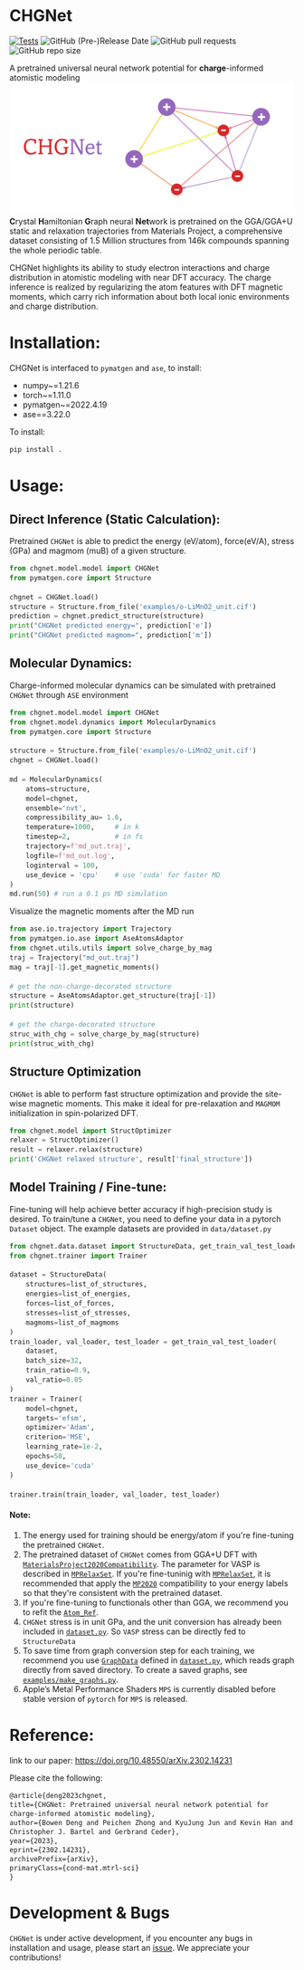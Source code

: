 # CHGNet

[![Tests](https://github.com/CederGroupHub/chgnet/actions/workflows/test.yml/badge.svg)](https://github.com/CederGroupHub/chgnet/actions/workflows/test.yml)
![GitHub (Pre-)Release Date](https://img.shields.io/github/release-date-pre/CederGroupHub/chgnet?logo=Github)
![GitHub pull requests](https://img.shields.io/github/issues-pr/CederGroupHub/chgnet?logo=Github)
![GitHub repo size](https://img.shields.io/github/repo-size/CederGroupHub/chgnet)

A pretrained universal neural network potential for
**charge**-informed atomistic modeling
![chgnet](./chgnet-logo.png)
**C**rystal **H**amiltonian **G**raph neural **Net**work is pretrained on the GGA/GGA+U static and relaxation trajectories from Materials Project,
a comprehensive dataset consisting of 1.5 Million structures from 146k compounds spanning the whole periodic table.

CHGNet highlights its ability to study electron interactions and charge distribution
in atomistic modeling with near DFT accuracy. The charge inference is realized by regularizing the atom features with
DFT magnetic moments, which carry rich information about both local ionic environments and charge distribution.

# Installation:
CHGNet is interfaced to `pymatgen` and `ase`, to install:
- numpy~=1.21.6
- torch~=1.11.0
- pymatgen~=2022.4.19
- ase==3.22.0

To install:
```bash
pip install .
```

# Usage:
## Direct Inference (Static Calculation):
Pretrained `CHGNet` is able to predict the energy (eV/atom), force(eV/A), stress (GPa)
and magmom (muB) of a given structure.
```python
from chgnet.model.model import CHGNet
from pymatgen.core import Structure

chgnet = CHGNet.load()
structure = Structure.from_file('examples/o-LiMnO2_unit.cif')
prediction = chgnet.predict_structure(structure)
print("CHGNet predicted energy=", prediction['e'])
print("CHGNet predicted magmom=", prediction['m'])
```

## Molecular Dynamics:
Charge-informed molecular dynamics can be simulated with pretrained `CHGNet` through `ASE` environment
```python
from chgnet.model.model import CHGNet
from chgnet.model.dynamics import MolecularDynamics
from pymatgen.core import Structure

structure = Structure.from_file('examples/o-LiMnO2_unit.cif')
chgnet = CHGNet.load()

md = MolecularDynamics(
    atoms=structure,
    model=chgnet,
    ensemble='nvt',
    compressibility_au= 1.6,
    temperature=1000,     # in k
    timestep=2,           # in fs
    trajectory=f'md_out.traj',
    logfile=f'md_out.log',
    loginterval = 100,
    use_device = 'cpu'    # use 'cuda' for faster MD
)
md.run(50) # run a 0.1 ps MD simulation
```
Visualize the magnetic moments after the MD run
```python
from ase.io.trajectory import Trajectory
from pymatgen.io.ase import AseAtomsAdaptor
from chgnet.utils.utils import solve_charge_by_mag
traj = Trajectory("md_out.traj")
mag = traj[-1].get_magnetic_moments()

# get the non-charge-decorated structure
structure = AseAtomsAdaptor.get_structure(traj[-1])
print(structure)

# get the charge-decorated structure
struc_with_chg = solve_charge_by_mag(structure)
print(struc_with_chg)
```
## Structure Optimization
`CHGNet` is able to perform fast structure optimization and
provide the site-wise magnetic moments. This make it ideal for pre-relaxation and
`MAGMOM` initialization in spin-polarized DFT.
```python
from chgnet.model import StructOptimizer
relaxer = StructOptimizer()
result = relaxer.relax(structure)
print('CHGNet relaxed structure', result['final_structure'])
```



## Model Training / Fine-tune:
Fine-tuning will help achieve better accuracy if high-precision study
is desired. To train/tune a `CHGNet`, you need to define your data in a
pytorch `Dataset` object. The example datasets are provided in `data/dataset.py`

```python
from chgnet.data.dataset import StructureData, get_train_val_test_loader
from chgnet.trainer import Trainer

dataset = StructureData(
    structures=list_of_structures,
    energies=list_of_energies,
    forces=list_of_forces,
    stresses=list_of_stresses,
    magmoms=list_of_magmoms
)
train_loader, val_loader, test_loader = get_train_val_test_loader(
    dataset,
    batch_size=32,
    train_ratio=0.9,
    val_ratio=0.05
)
trainer = Trainer(
    model=chgnet,
    targets='efsm',
    optimizer='Adam',
    criterion='MSE',
    learning_rate=1e-2,
    epochs=50,
    use_device='cuda'
)

trainer.train(train_loader, val_loader, test_loader)
```
#### Note:
1. The energy used for training should be energy/atom if you're fine-tuning the pretrained `CHGNet`.
2. The pretrained dataset of `CHGNet` comes from GGA+U DFT with [`MaterialsProject2020Compatibility`](https://github.com/materialsproject/pymatgen/blob/v2023.2.28/pymatgen/entries/compatibility.py#L826-L1102).
The parameter for VASP is described in [`MPRelaxSet`](https://github.com/materialsproject/pymatgen/blob/v2023.2.28/pymatgen/io/vasp/sets.py#L862-L879).
If you're fine-tuninig with [`MPRelaxSet`](https://github.com/materialsproject/pymatgen/blob/v2023.2.28/pymatgen/io/vasp/sets.py#L862-L879), it is recommended that apply the [`MP2020`](https://github.com/materialsproject/pymatgen/blob/v2023.2.28/pymatgen/entries/compatibility.py#L826-L1102)
compatibility to your energy labels so that they're consistent with the pretrained dataset.
3. If you're fine-tuning to functionals other than GGA, we recommend you to refit the [`Atom_Ref`](https://github.com/CederGroupHub/chgnet/blob/main/chgnet/model/composition_model.py).
4. `CHGNet` stress is in unit GPa, and the unit conversion has already been included in
[`dataset.py`](https://github.com/CederGroupHub/chgnet/blob/main/chgnet/data/dataset.py). So `VASP` stress can be directly fed to `StructureData`
5. To save time from graph conversion step for each training, we recommend you use [`GraphData`](https://github.com/CederGroupHub/chgnet/blob/main/chgnet/data/dataset.py) defined in
[`dataset.py`](https://github.com/CederGroupHub/chgnet/blob/main/chgnet/data/dataset.py), which reads graph directly from saved directory. To create a saved graphs,
see [`examples/make_graphs.py`](https://github.com/CederGroupHub/chgnet/blob/main/examples/make_graphs.py).
6. Apple’s Metal Performance Shaders `MPS` is currently disabled before stable version of `pytorch` for
`MPS` is released.
# Reference:
link to our paper:
https://doi.org/10.48550/arXiv.2302.14231

Please cite the following:
```text
@article{deng2023chgnet,
title={CHGNet: Pretrained universal neural network potential for charge-informed atomistic modeling},
author={Bowen Deng and Peichen Zhong and KyuJung Jun and Kevin Han and Christopher J. Bartel and Gerbrand Ceder},
year={2023},
eprint={2302.14231},
archivePrefix={arXiv},
primaryClass={cond-mat.mtrl-sci}
}
```

# Development & Bugs
`CHGNet` is under active development, if you encounter any bugs in installation and usage,
please start an [issue](https://github.com/CederGroupHub/chgnet/issues). We appreciate your contributions!
